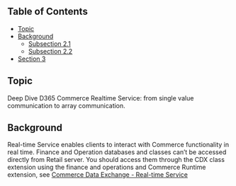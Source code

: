 ## Table of Contents
- [Topic](#topic)
- [Background](#Background)
  - [Subsection 2.1](#subsection-21)
  - [Subsection 2.2](#subsection-22)
- [Section 3](#section-3)

## Topic
Deep Dive D365 Commerce Realtime Service:  from single value communication to array communication.

## Background 
Real-time Service enables clients to interact with Commerce functionality in real time. Finance and Operation databases and classes can’t be accessed directly from Retail server. You should access them through the CDX class extension using the finance and operations and Commerce Runtime extension, see [Commerce Data Exchange - Real-time Service](https://learn.microsoft.com/en-us/dynamics365/commerce/dev-itpro/extend-commerce-data-exchange)
